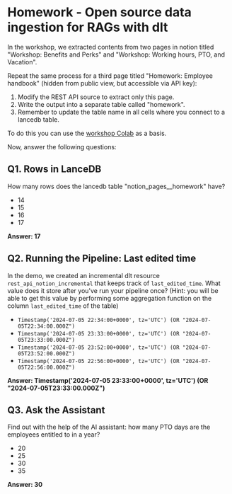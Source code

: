 # Homework - Open source data ingestion for RAGs with dlt

In the workshop, we extracted contents from two pages in notion titled "Workshop: Benefits and Perks" and "Workshop: Working hours, PTO, and Vacation".

Repeat the same process for a third page titled "Homework: Employee handbook" (hidden from public view, but accessible via API key):

1. Modify the REST API source to extract only this page.
2. Write the output into a separate table called "homework".
3. Remember to update the table name in all cells where you connect to a lancedb table.

To do this you can use the [workshop Colab](https://colab.research.google.com/drive/1nNOybHdWQiwUUuJFZu__xvJxL_ADU3xl?usp=sharing) as a basis.

Now, answer the following questions:

## Q1. Rows in LanceDB

How many rows does the lancedb table "notion_pages__homework" have?

* 14
* 15
* 16
* 17

**Answer: 17**

## Q2. Running the Pipeline: Last edited time

In the demo, we created an incremental dlt resource `rest_api_notion_incremental` that keeps track of `last_edited_time`. What value does it store after you've run your pipeline once? (Hint: you will be able to get this value by performing some aggregation function on the column `last_edited_time` of the table)

* `Timestamp('2024-07-05 22:34:00+0000', tz='UTC') (OR "2024-07-05T22:34:00.000Z")`
* `Timestamp('2024-07-05 23:33:00+0000', tz='UTC') (OR "2024-07-05T23:33:00.000Z")`
* `Timestamp('2024-07-05 23:52:00+0000', tz='UTC') (OR "2024-07-05T23:52:00.000Z")`
* `Timestamp('2024-07-05 22:56:00+0000', tz='UTC') (OR "2024-07-05T22:56:00.000Z")`

**Answer: Timestamp('2024-07-05 23:33:00+0000', tz='UTC') (OR "2024-07-05T23:33:00.000Z")**

## Q3. Ask the Assistant

Find out with the help of the AI assistant: how many PTO days are the employees entitled to in a year?

* 20
* 25
* 30
* 35

**Answer: 30**
